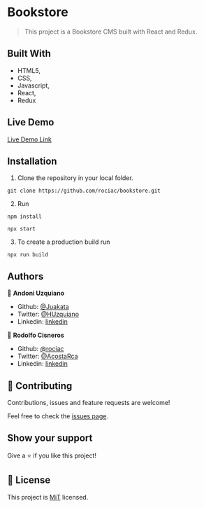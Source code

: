 # Bookstore

> This project is a Bookstore CMS built with React and Redux.

## Built With

- HTML5,
- CSS,
- Javascript,
- React,
- Redux

## Live Demo

[Live Demo Link]()

## Installation

1. Clone the repository in your local folder.
```
git clone https://github.com/rociac/bookstore.git
```
2. Run
```
npm install
```
```
npx start
```

3. To create a production build run
```
npx run build
```

## Authors

👤 **Andoni Uzquiano**

- Github: [@Juakata](https://github.com/Juakata)
- Twitter: [@HUzquiano](https://twitter.com/HUzquiano)
- Linkedin: [linkedin](https://www.linkedin.com/in/andoni-uzquiano-31304818a/)

👤 **Rodolfo Cisneros**

- Github: [@rociac](https://github.com/rociac)
- Twitter: [@AcostaRca](https://twitter.com/AcostaRca)
- Linkedin: [linkedin](https://www.linkedin.com/in/rociac/)

## 🤝 Contributing

Contributions, issues and feature requests are welcome!

Feel free to check the [issues page](https://github.com/rociac/bookstore/issues).

## Show your support

Give a ⭐️ if you like this project!

## 📝 License

This project is [MiT](https://opensource.org/licenses/MIT) licensed.
